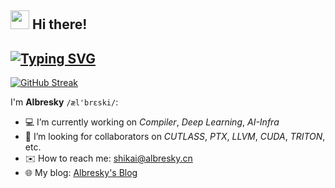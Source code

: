 <h2>
  <img src="https://emojis.slackmojis.com/emojis/images/1643514048/63/fry.png?1643514048", width="30">
  Hi there!
</h1>
<h2>
  <a href="https://git.io/typing-svg"><img src="https://readme-typing-svg.herokuapp.com?font=VT323&size=18&duration=6000&pause=500&color=00FF41&vCenter=true&multiline=true&width=481&height=60&lines=%3E+Wake+up%2C+Albresky...;%3E+The+code+is+calling+you." alt="Typing SVG" /></a>
</h2>

[![GitHub Streak](https://github-readme-streak-stats.herokuapp.com?user=Albresky&border_radius=6)](https://git.io/streak-stats)

I'm **Albresky** `/æl'brɛski/`:

- 💻 I’m currently working on *Compiler*, *Deep Learning*, *AI-Infra*
- 👯 I’m looking for collaborators on *CUTLASS*, *PTX*, *LLVM*, *CUDA*, *TRITON*, etc.
- ✉️ How to reach me: shikai@albresky.cn
- 🌐 My blog: [Albresky's Blog](https://www.albresky.cn/)
